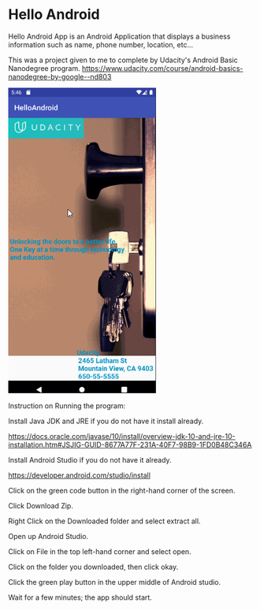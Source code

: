 # Hello Android 

Hello Android App is an Android Application that displays a business information such as name, phone number, location, etc...


This was a project given to me to complete by Udacity's Android Basic Nanodegree program.
https://www.udacity.com/course/android-basics-nanodegree-by-google--nd803

<img src='https://github.com/sgm28/BusinessCardApp/blob/master/gif/BusinessCard.gif' title='Business Card Walkthrough' width=300 alt='Business Card Walkthrough' />


Instruction on Running the program:

Install Java JDK and JRE if you do not have it install already.

https://docs.oracle.com/javase/10/install/overview-jdk-10-and-jre-10-installation.htm#JSJIG-GUID-8677A77F-231A-40F7-98B9-1FD0B48C346A

Install Android Studio if you do not have it already.

https://developer.android.com/studio/install

Click on the green code button in the right-hand corner of the screen.

Click Download Zip.

Right Click on the Downloaded folder and select extract all.

Open up Android Studio.

Click on File in the top left-hand corner and select open.

Click on the folder you downloaded, then click okay.

Click the green play button in the upper middle of Android studio.

Wait for a few minutes; the app should start.
